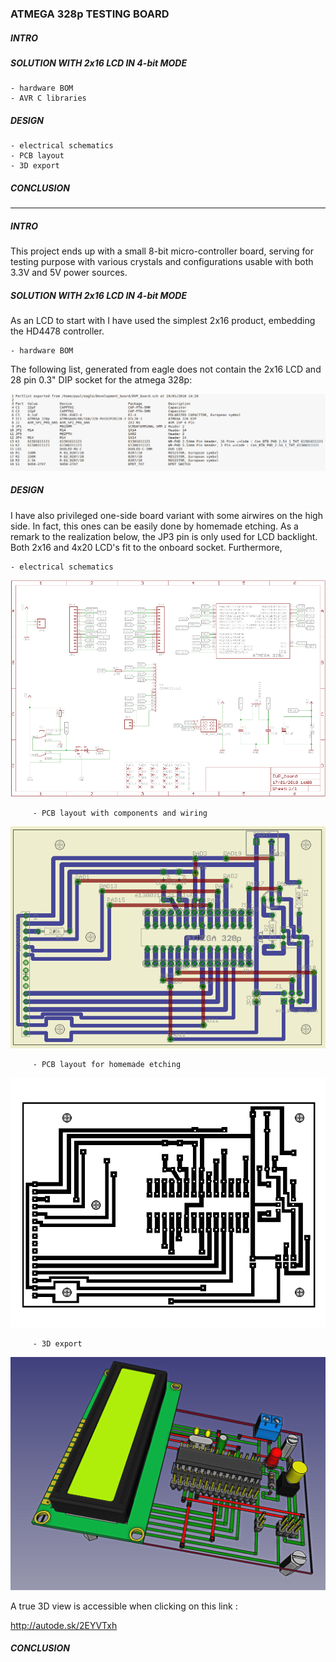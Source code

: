 ### ATMEGA 328p TESTING BOARD


##### INTRO

##### SOLUTION WITH 2x16 LCD IN 4-bit MODE

    - hardware BOM
    - AVR C libraries

##### DESIGN

    - electrical schematics
    - PCB layout
    - 3D export
    
##### CONCLUSION

---------------------------------------------------------------------------------------------

##### INTRO

This project ends up with a small 8-bit micro-controller 
board, serving for testing purpose with various crystals and 
configurations usable with both 3.3V and 5V power sources. 


##### SOLUTION WITH 2x16 LCD IN 4-bit MODE

As an LCD to start with I have used the simplest 2x16 product, embedding the HD4478 controller. 

    - hardware BOM


The following list, generated from eagle does not contain the 2x16 LCD and 
    28 pin 0.3" DIP socket for the atmega 328p:

![Figure 1-1](images/BOM.png?raw=true "Figure 1-1")



##### DESIGN

I have also privileged one-side board variant with some airwires on the high side. In fact, 
this ones can be easily done by homemade etching. As a remark to the realization below, 
the JP3 pin is only used for LCD backlight. Both 2x16 and 4x20 LCD's fit to the 
onboard socket.
Furthermore,  

    - electrical schematics

![Figure 1-2](images/schematics.png?raw=true "Figure 1-2")

         - PCB layout with components and wiring

![Figure 1-3](images/Board.png?raw=true "Figure 1-3")

         - PCB layout for homemade etching

![Figure 1-4](images/BoardEtch.png?raw=true "Figure 1-4")


         - 3D export


![Figure 1-5](images/3D_Model.png?raw=true "Figure 1-5")

A true 3D view is accessible when clicking on this link : 

http://autode.sk/2EYVTxh


##### CONCLUSION


